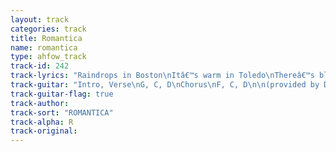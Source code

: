 ```yaml
---
layout: track
categories: track
title: Romantica
name: romantica
type: ahfow_track
track-id: 242
track-lyrics: "Raindrops in Boston\nItâ€™s warm in Toledo\nThereâ€™s blue in my red\n\nWine spoiliody\nGinger is burning a hole in my head\nWhile I was sleeping\nShe came to my room\nAnd borrowed my eyes\nHow Could I know, what I think till I see, what I say?\n\nIâ€™m in a jam\nYouâ€™re in a pickle\nWeâ€™re in a stew\n\nThe airplane is coasting\nThe pilot is sleeping there is nothing to do\nHow will I know?\nWhich way to go\nWho has the answers?\n\nHow could I know, what I think till I see what I say?\n\nIâ€™m in the mood for you\nIâ€™m in the mood for you\n\nIâ€™m in a jam\nYouâ€™re in a pickle\nWeâ€™re in a stew\n\nItâ€™s cold in the autumn,\nItâ€™s warm in the freezer\nThereâ€™s red in my blue\n\nHow will I know?\nWhich way to go\nWho has the answers?\n\nHow could I know, what I think till I see what I say?\n\nIâ€™m in the mood for you\nIâ€™m in the mood for you"
track-guitar: "Intro, Verse\nG, C, D\nChorus\nF, C, D\n\n(provided by Drew)"
track-guitar-flag: true
track-author: 
track-sort: "ROMANTICA"
track-alpha: R
track-original: 
---
```

